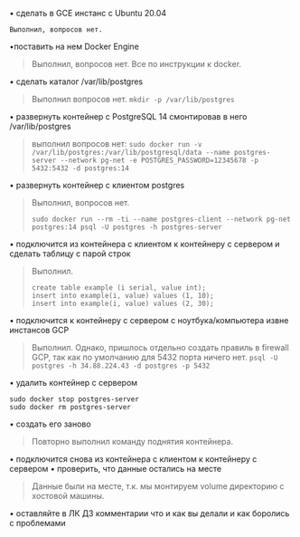 
• сделать в GCE инстанс с Ubuntu 20.04

    Выполнил, вопросов нет.

•поставить на нем Docker Engine 

> Выполнил, вопросов нет. Все по инструкции к docker.

• сделать каталог /var/lib/postgres 

> Выполнил вопросов нет. 
> `mkdir -p /var/lib/postgres`

• развернуть контейнер с PostgreSQL 14 смонтировав в него /var/lib/postgres
> выполнил вопросов нет: 
`sudo docker run -v /var/lib/postgres:/var/lib/postgresql/data --name postgres-server --network pg-net -e POSTGRES_PASSWORD=12345678 -p 5432:5432 -d postgres:14`

• развернуть контейнер с клиентом postgres

> Выполнил, вопросов нет. 
> 
>     sudo docker run --rm -ti --name postgres-client --network pg-net postgres:14 psql -U postgres -h postgres-server

• подключится из контейнера с клиентом к контейнеру с сервером и сделать таблицу с парой строк 

> Выполнил.
> 
>     create table example (i serial, value int);
>     insert into example(i, value) values (1, 10);
>     insert into example(i, value) values (2, 30);

• подключится к контейнеру с сервером с ноутбука/компьютера извне инстансов GCP 

> Выполнил. Однако, пришлось отдельно создать правиль в firewall GCP, так
> как по умолчанию для 5432 порта ничего нет.
> `psql -U postgres -h 34.88.224.43 -d postgres -p 5432`

• удалить контейнер с сервером 

    sudo docker stop postgres-server
    sudo docker rm postgres-server

• создать его заново

> Повторно выполнил команду поднятия контейнера.

• подключится снова из контейнера с клиентом к контейнеру с сервером 
• проверить, что данные остались на месте 

> Данные были на месте, т.к. мы монтируем volume директорию с хостовой машины.

 
• оставляйте в ЛК ДЗ комментарии что и как вы делали и как боролись с проблемами
